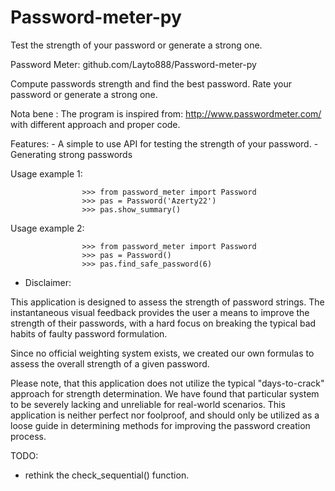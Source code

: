 # Password-meter-py
Test the strength of your password or generate a strong one.

Password Meter: github.com/Layto888/Password-meter-py

Compute passwords strength and find the best password.
Rate your password or generate a strong one.

Nota bene : The program is inspired from:
http://www.passwordmeter.com/ with different approach and proper code.

Features:
    - A simple to use API for testing the strength of your password.
    - Generating strong passwords

Usage example 1:

                    >>> from password_meter import Password
                    >>> pas = Password('Azerty22')
                    >>> pas.show_summary()

Usage example 2:

                    >>> from password_meter import Password
                    >>> pas = Password()
                    >>> pas.find_safe_password(6)


* Disclaimer:

This application is designed to assess the strength of password strings.
The instantaneous visual feedback provides the user a means to improve
the strength of their passwords, with a hard focus on breaking the
typical bad habits of faulty password formulation.

Since no official weighting system exists, we created our own formulas
to assess the overall strength of a given password.

Please note, that this application does not utilize the typical "days-to-crack"
approach for strength determination.
We have found that particular system to be severely lacking and unreliable
for real-world scenarios. This application is neither perfect nor foolproof,
and should only be utilized as a loose guide in determining methods for
improving the password creation process.

TODO: 
- rethink the check_sequential() function.

